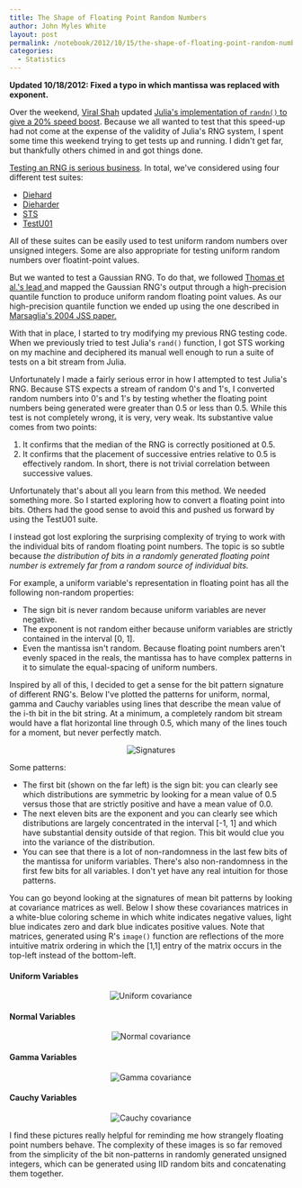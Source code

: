 ```yaml
---
title: The Shape of Floating Point Random Numbers
author: John Myles White
layout: post
permalink: /notebook/2012/10/15/the-shape-of-floating-point-random-numbers/
categories:
  - Statistics
---
```


**Updated 10/18/2012: Fixed a typo in which mantissa was replaced with exponent.**

Over the weekend, [Viral Shah](http://www.allthingshpc.org/Welcome.html
) updated [Julia's implementation of `randn()` to give a 20% speed boost](https://github.com/JuliaLang/julia/issues/1348). Because we all wanted to test that this speed-up had not come at the expense of the validity of Julia's RNG system, I spent some time this weekend trying to get tests up and running. I didn't get far, but thankfully others chimed in and got things done.

[Testing an RNG is serious business](http://www.johndcook.com/Beautiful_Testing_ch10.pdf). In total, we've considered using four different test suites:

*   [Diehard](http://en.wikipedia.org/wiki/Diehard_tests)
*   [Dieharder](http://www.phy.duke.edu/~rgb/General/dieharder.php)
*   [STS](http://csrc.nist.gov/groups/ST/toolkit/rng/index.html)
*   [TestU01](http://www.iro.umontreal.ca/%7Esimardr/testu01/tu01.html
)

All of these suites can be easily used to test uniform random numbers over unsigned integers. Some are also appropriate for testing uniform random numbers over floatint-point values.

But we wanted to test a Gaussian RNG. To do that, we followed [Thomas et al.'s lead ](http://www.cse.cuhk.edu.hk/%7Ephwl/mt/public/archives/papers/grng_acmcs07.pdf) and mapped the Gaussian RNG's output through a high-precision quantile function to produce uniform random floating point values. As our high-precision quantile function we ended up using the one described in [Marsaglia's 2004 JSS paper.](http://www.jstatsoft.org/v11/a05/paper)

With that in place, I started to try modifying my previous RNG testing code. When we previously tried to test Julia's `rand()` function, I got STS working on my machine and deciphered its manual well enough to run a suite of tests on a bit stream from Julia.

Unfortunately I made a fairly serious error in how I attempted to test Julia's RNG. Because STS expects a stream of random 0's and 1's, I converted random numbers into 0's and 1's by testing whether the floating point numbers being generated were greater than 0.5 or less than 0.5. While this test is not completely wrong, it is very, very weak. Its substantive value comes from two points:

1. It confirms that the median of the RNG is correctly positioned at 0.5.
2. It confirms that the placement of successive entries relative to 0.5 is effectively random. In short, there is not trivial correlation between successive values.

Unfortunately that's about all you learn from this method. We needed something more. So I started exploring how to convert a floating point into bits. Others had the good sense to avoid this and pushed us forward by using the TestU01 suite.

I instead got lost exploring the surprising complexity of trying to work with the individual bits of random floating point numbers. The topic is so subtle because *the distribution of bits in a randomly generated floating point number is extremely far from a random source of individual bits.*

For example, a uniform variable's representation in floating point has all the following non-random properties:

* The sign bit is never random because uniform variables are never negative.
* The exponent is not random either because uniform variables are strictly contained in the interval [0, 1].
* Even the mantissa isn't random. Because floating point numbers aren't evenly spaced in the reals, the mantissa has to have complex patterns in it to simulate the equal-spacing of uniform numbers.

Inspired by all of this, I decided to get a sense for the bit pattern signature of different RNG's. Below I've plotted the patterns for uniform, normal, gamma and Cauchy variables using lines that describe the mean value of the i-th bit in the bit string. At a minimum, a completely random bit stream would have a flat horizontal line through 0.5, which many of the lines touch for a moment, but never perfectly match.

<center>
  <img src="http://www.johnmyleswhite.com/notebook/wp-content/uploads/2012/10/signatures2.png" alt="Signatures" />
</center>

Some patterns:

* The first bit (shown on the far left) is the sign bit: you can clearly see which distributions are symmetric by looking for a mean value of 0.5 versus those that are strictly positive and have a mean value of 0.0.
* The next eleven bits are the exponent and you can clearly see which distributions are largely concentrated in the interval [-1, 1] and which have substantial density outside of that region. This bit would clue you into the variance of the distribution.
* You can see that there is a lot of non-randomness in the last few bits of the mantissa for uniform variables. There's also non-randomness in the first few bits for all variables. I don't yet have any real intuition for those patterns.

You can go beyond looking at the signatures of mean bit patterns by looking at covariance matrices as well. Below I show these covariances matrices in a white-blue coloring scheme in which white indicates negative values, light blue indicates zero and dark blue indicates positive values. Note that matrices, generated using R's `image()` function are reflections of the more intuitive matrix ordering in which the [1,1] entry of the matrix occurs in the top-left instead of the bottom-left.

#### Uniform Variables
  
<center>
  <img src="http://www.johnmyleswhite.com/notebook/wp-content/uploads/2012/10/uniform_covariance.png" alt="Uniform covariance" />
</center>
  
#### Normal Variables
  
<center>
  <img src="http://www.johnmyleswhite.com/notebook/wp-content/uploads/2012/10/normal_covariance.png" alt="Normal covariance" />
</center>

#### Gamma Variables
  
<center>  
  <img src="http://www.johnmyleswhite.com/notebook/wp-content/uploads/2012/10/gamma_covariance.png" alt="Gamma covariance" />
</center>
  
#### Cauchy Variables

<center>  
  <img src="http://www.johnmyleswhite.com/notebook/wp-content/uploads/2012/10/cauchy_covariance.png" alt="Cauchy covariance" />
</center>
  
I find these pictures really helpful for reminding me how strangely floating point numbers behave. The complexity of these images is so far removed from the simplicity of the bit non-patterns in randomly generated unsigned integers, which can be generated using IID random bits and concatenating them together.
